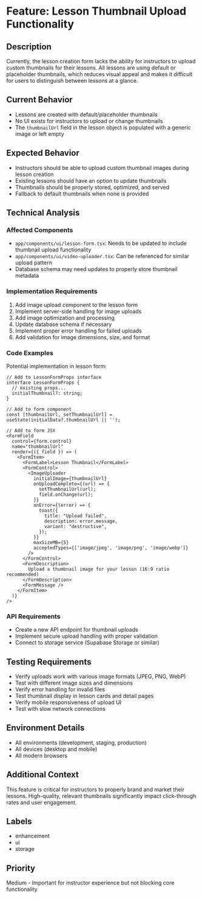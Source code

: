 # Feature: Lesson Thumbnail Upload Functionality

## Description
Currently, the lesson creation form lacks the ability for instructors to upload custom thumbnails for their lessons. All lessons are using default or placeholder thumbnails, which reduces visual appeal and makes it difficult for users to distinguish between lessons at a glance.

## Current Behavior
- Lessons are created with default/placeholder thumbnails
- No UI exists for instructors to upload or change thumbnails
- The `thumbnailUrl` field in the lesson object is populated with a generic image or left empty

## Expected Behavior
- Instructors should be able to upload custom thumbnail images during lesson creation
- Existing lessons should have an option to update thumbnails
- Thumbnails should be properly stored, optimized, and served
- Fallback to default thumbnails when none is provided

## Technical Analysis

### Affected Components
- `app/components/ui/lesson-form.tsx`: Needs to be updated to include thumbnail upload functionality
- `app/components/ui/video-uploader.tsx`: Can be referenced for similar upload pattern
- Database schema may need updates to properly store thumbnail metadata

### Implementation Requirements
1. Add image upload component to the lesson form
2. Implement server-side handling for image uploads
3. Add image optimization and processing
4. Update database schema if necessary
5. Implement proper error handling for failed uploads
6. Add validation for image dimensions, size, and format

### Code Examples

Potential implementation in lesson form:
```tsx
// Add to LessonFormProps interface
interface LessonFormProps {
  // existing props...
  initialThumbnail?: string;
}

// Add to form component
const [thumbnailUrl, setThumbnailUrl] = useState(initialData?.thumbnailUrl || '');

// Add to form JSX
<FormField
  control={form.control}
  name="thumbnailUrl"
  render={({ field }) => (
    <FormItem>
      <FormLabel>Lesson Thumbnail</FormLabel>
      <FormControl>
        <ImageUploader
          initialImage={thumbnailUrl}
          onUploadComplete={(url) => {
            setThumbnailUrl(url);
            field.onChange(url);
          }}
          onError={(error) => {
            toast({
              title: "Upload failed",
              description: error.message,
              variant: "destructive",
            });
          }}
          maxSizeMB={5}
          acceptedTypes={['image/jpeg', 'image/png', 'image/webp']}
        />
      </FormControl>
      <FormDescription>
        Upload a thumbnail image for your lesson (16:9 ratio recommended)
      </FormDescription>
      <FormMessage />
    </FormItem>
  )}
/>
```

### API Requirements
- Create a new API endpoint for thumbnail uploads
- Implement secure upload handling with proper validation
- Connect to storage service (Supabase Storage or similar)

## Testing Requirements
- Verify uploads work with various image formats (JPEG, PNG, WebP)
- Test with different image sizes and dimensions
- Verify error handling for invalid files
- Test thumbnail display in lesson cards and detail pages
- Verify mobile responsiveness of upload UI
- Test with slow network connections

## Environment Details
- All environments (development, staging, production)
- All devices (desktop and mobile)
- All modern browsers

## Additional Context
This feature is critical for instructors to properly brand and market their lessons. High-quality, relevant thumbnails significantly impact click-through rates and user engagement.

## Labels
- enhancement
- ui
- storage

## Priority
Medium - Important for instructor experience but not blocking core functionality
